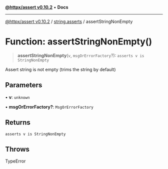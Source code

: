 [**@httpx/assert v0.10.2**](../../README.md) • **Docs**

***

[@httpx/assert v0.10.2](../../README.md) / [string.asserts](../README.md) / assertStringNonEmpty

# Function: assertStringNonEmpty()

> **assertStringNonEmpty**(`v`, `msgOrErrorFactory`?): `asserts v is StringNonEmpty`

Assert string is not empty (trims the string by default)

## Parameters

• **v**: `unknown`

• **msgOrErrorFactory?**: `MsgOrErrorFactory`

## Returns

`asserts v is StringNonEmpty`

## Throws

TypeError
